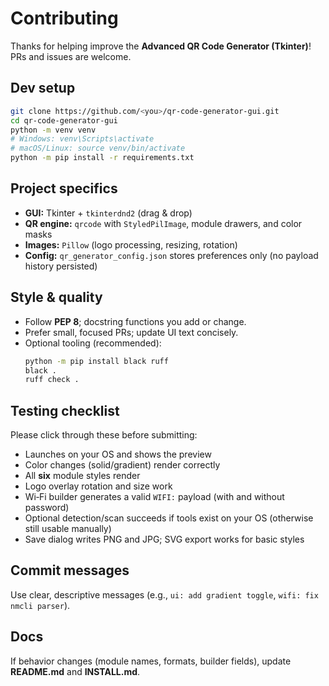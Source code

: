 # Contributing

Thanks for helping improve the **Advanced QR Code Generator (Tkinter)**! PRs and issues are welcome.

## Dev setup

```bash
git clone https://github.com/<you>/qr-code-generator-gui.git
cd qr-code-generator-gui
python -m venv venv
# Windows: venv\Scripts\activate
# macOS/Linux: source venv/bin/activate
python -m pip install -r requirements.txt
```

## Project specifics

- **GUI:** Tkinter + `tkinterdnd2` (drag & drop)
- **QR engine:** `qrcode` with `StyledPilImage`, module drawers, and color masks
- **Images:** `Pillow` (logo processing, resizing, rotation)
- **Config:** `qr_generator_config.json` stores preferences only (no payload history persisted)

## Style & quality

- Follow **PEP 8**; docstring functions you add or change.
- Prefer small, focused PRs; update UI text concisely.
- Optional tooling (recommended):
  ```bash
  python -m pip install black ruff
  black .
  ruff check .
  ```

## Testing checklist

Please click through these before submitting:

- Launches on your OS and shows the preview
- Color changes (solid/gradient) render correctly
- All **six** module styles render
- Logo overlay rotation and size work
- Wi‑Fi builder generates a valid `WIFI:` payload (with and without password)
- Optional detection/scan succeeds if tools exist on your OS (otherwise still usable manually)
- Save dialog writes PNG and JPG; SVG export works for basic styles

## Commit messages

Use clear, descriptive messages (e.g., `ui: add gradient toggle`, `wifi: fix nmcli parser`).

## Docs

If behavior changes (module names, formats, builder fields), update **README.md** and **INSTALL.md**.
